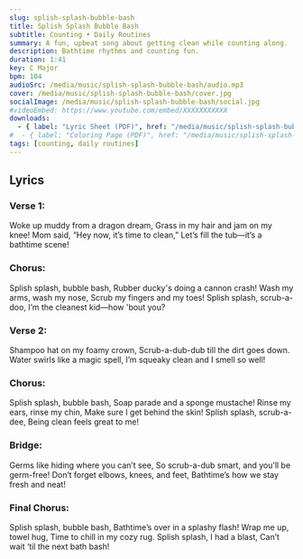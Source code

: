 ```yaml
---
slug: splish-splash-bubble-bash
title: Splish Splash Bubble Bash
subtitle: Counting • Daily Routines
summary: A fun, upbeat song about getting clean while counting along.
description: Bathtime rhythms and counting fun.
duration: 1:41
key: C Major
bpm: 104
audioSrc: /media/music/splish-splash-bubble-bash/audio.mp3
cover: /media/music/splish-splash-bubble-bash/cover.jpg
socialImage: /media/music/splish-splash-bubble-bash/social.jpg
#videoEmbed: https://www.youtube.com/embed/XXXXXXXXXXX
downloads:
  - { label: "Lyric Sheet (PDF)", href: "/media/music/splish-splash-bubble-bash/lyric-sheet.pdf" }
#  - { label: "Coloring Page (PDF)", href: "/media/music/splish-splash-bubble-bash/coloring-page.pdf" }
tags: [counting, daily routines]
---
```


## Lyrics
### Verse 1:
Woke up muddy from a dragon dream,
Grass in my hair and jam on my knee!
Mom said, “Hey now, it’s time to clean,”
Let’s fill the tub—it’s a bathtime scene!

### Chorus:
Splish splash, bubble bash,
Rubber ducky's doing a cannon crash!
Wash my arms, wash my nose,
Scrub my fingers and my toes!
Splish splash, scrub-a-doo,
I’m the cleanest kid—how 'bout you?

### Verse 2:
Shampoo hat on my foamy crown,
Scrub-a-dub-dub till the dirt goes down.
Water swirls like a magic spell,
I’m squeaky clean and I smell so well!

### Chorus:
Splish splash, bubble bash,
Soap parade and a sponge mustache!
Rinse my ears, rinse my chin,
Make sure I get behind the skin!
Splish splash, scrub-a-dee,
Being clean feels great to me!

### Bridge:
Germs like hiding where you can’t see,
So scrub-a-dub smart, and you’ll be germ-free!
Don’t forget elbows, knees, and feet,
Bathtime’s how we stay fresh and neat!

### Final Chorus:
Splish splash, bubble bash,
Bathtime’s over in a splashy flash!
Wrap me up, towel hug,
Time to chill in my cozy rug.
Splish splash, I had a blast,
Can’t wait ‘til the next bath bash!
